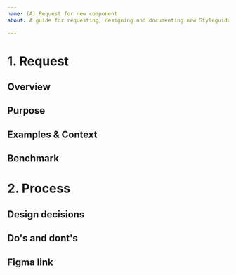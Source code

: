 ```yaml
---
name: (A) Request for new component
about: A guide for requesting, designing and documenting new Styleguide components.

---
```


<!-- This is a guide to help get your mental juices flowing, and NOT a rigid and bureaucratic form to be filled out. Scrape everything and start from scratch if it doesn't work for you ;)

Try to go as far as you can don't worry if you don't fill out all sections. This is a collaborative process and others will join to help you ;)_ -->

# 1. Request

## Overview

<!-- Explain objectively in a few sentences what this component is about. This is like the component's greeting card. -->

## Purpose

<!-- 
- Which problems were you trying to solve when you came up with this?
- What use cases would it cover that other components don't?
- Are there existing Styleguide components that might be similar but that don't work for you? Why?
-->

## Examples & Context

<!--
It's screenshot time! Don't worry about cropping it, it's good if you capture the full context of your application.
-->

## Benchmark

<!--
Can you point out to existing solutions in other products that you think would work for you?
Feel free to explore some great Design Systems listed in our References doc: https://docs.google.com/document/d/1-L3xllgWx1nF6mhOryHMw4o8d1_3-AKtC9pGO2VywBg/edit
-->


# 2. Process

## Design decisions

<!--
- Which directions you chose to take in this component's design and why?
- Why did it end up looking and behaving this way, and not somehow else?
- Are there possible variations?
- Are there non-obvious "props" (React customizable attributes) you foresee this component will need? An obvious prop would be a button text or a card title and content.
-->

## Do's and dont's

<!--
Can you already identify some non-obvious guidelines that may orient designers and developers to employ this component at its best?
-->

## Figma link

<!--
Link to the working draft of this component on Figma.

Pro tip: Figma allows deeplinking, which means you can create a link that opens the project directly focusing the selected element. To do this just select the component and copy the URL, which should end up with a `node-id` (something like `/VTEX-Styleguide?node-id=0%3A1`).
-->
